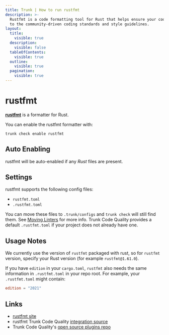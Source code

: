 ```yaml
---
title: Trunk | How to run rustfmt
description: >-
  Rustfmt is a code formatting tool for Rust that helps ensure your code adheres
  to the community-driven coding standards and style guidelines.
layout:
  title:
    visible: true
  description:
    visible: false
  tableOfContents:
    visible: true
  outline:
    visible: true
  pagination:
    visible: true
---
```


# rustfmt

[**rustfmt**](https://github.com/rust-lang/rustfmt) is a formatter for Rust.

You can enable the rustfmt formatter with:

```shell
trunk check enable rustfmt
```

## Auto Enabling

rustfmt will be auto-enabled if any _Rust_ files are present.

## Settings

rustfmt supports the following config files:

* `rustfmt.toml`
* `.rustfmt.toml`

You can move these files to `.trunk/configs` and `trunk check` will still find them. See [Moving Linters](../configure-linters.md#moving-linters) for more info. Trunk Code Quality provides a default `.rustfmt.toml` if your project does not already have one.

## Usage Notes

We currently use the version of `rustfmt` packaged with rust, so for `rustfmt` version, specify your Rust version (for example `rustfmt@1.61.0`).

If you have `edition` in your `cargo.toml`, `rustfmt` also needs the same information in `.rustfmt.toml` in your repo root. For example, your `.rustfmt.toml` might contain:

```toml
edition = "2021"
```

## Links

* [rustfmt site](https://github.com/rust-lang/rustfmt)
* rustfmt Trunk Code Quality [integration source](https://github.com/trunk-io/plugins/tree/main/linters/rustfmt)
* Trunk Code Quality's [open source plugins repo](https://github.com/trunk-io/plugins/tree/main)
